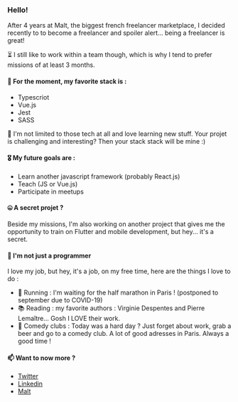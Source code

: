 ### Hello!

After 4 years at Malt, the biggest french freelancer marketplace, I decided recently to to become a freelancer and spoiler alert... being a freelancer is great!

⏳ I still like to work within a team though, which is why I tend to prefer missions of at least 3 months.

#### 💚 For the moment, my favorite stack is :

* Typescriot
* Vue.js
* Jest
* SASS

🧠 I'm not limited to those tech at all and love learning new stuff. Your projet is challenging and interesting? Then your stack stack will be mine :)

#### 🎖️ My future goals are :

* Learn another javascript framework (probably React.js)
* Teach (JS or Vue.js)
* Participate in meetups

#### 🤐 A secret projet ?

Beside my missions, I'm also working on another project that gives me the opportunity to train on Flutter and mobile development, but hey... it's a secret.

#### 🌟 I'm not just a programmer

I love my job, but hey, it's a job, on my free time, here are the things I love to do :

* 🏃 Running : I'm waiting for the half marathon in Paris ! (postponed to september due to COVID-19)
* 📚 Reading : my favorite authors : Virginie Despentes and Pierre Lemaître... Gosh I LOVE their work.
* 🤣 Comedy clubs : Today was a hard day ? Just forget about work, grab a beer and go to a comedy club. A lot of good adresses in Paris. Always a good time !

#### 📫 Want to now more ?

* [Twitter](https://twitter.com/PierreMeriau)
* [Linkedin](https://www.linkedin.com/in/pierremeriau/)
* [Malt](https://www.malt.fr/profile/pierremeriau)
